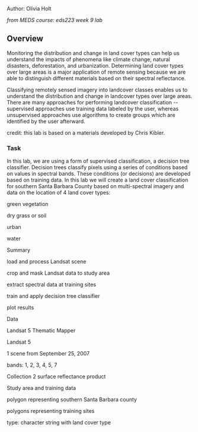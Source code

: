 Author: Olivia Holt

*from MEDS course: eds223 week 9 lab*

## Overview

Monitoring the distribution and change in land cover types can help us understand the impacts of phenomena like climate change, natural disasters, deforestation, and urbanization. Determining land cover types over large areas is a major application of remote sensing because we are able to distinguish different materials based on their spectral reflectance.

Classifying remotely sensed imagery into landcover classes enables us to understand the distribution and change in landcover types over large areas. There are many approaches for performing landcover classification -- supervised approaches use training data labeled by the user, whereas unsupervised approaches use algorithms to create groups which are identified by the user afterward.

credit: this lab is based on a materials developed by Chris Kibler.

### Task

In this lab, we are using a form of supervised classification, a decision tree classifier. Decision trees classify pixels using a series of conditions based on values in spectral bands. These conditions (or decisions) are developed based on training data. In this lab we will create a land cover classification for southern Santa Barbara County based on multi-spectral imagery and data on the location of 4 land cover types:

green vegetation

dry grass or soil

urban

water

Summary

load and process Landsat scene

crop and mask Landsat data to study area

extract spectral data at training sites

train and apply decision tree classifier

plot results

Data

Landsat 5 Thematic Mapper

Landsat 5

1 scene from September 25, 2007

bands: 1, 2, 3, 4, 5, 7

Collection 2 surface reflectance product

Study area and training data

polygon representing southern Santa Barbara county

polygons representing training sites

type: character string with land cover type
